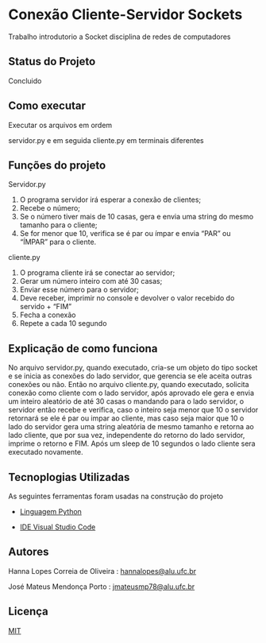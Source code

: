 # Conexão Cliente-Servidor Sockets

Trabalho introdutorio a Socket disciplina de redes de computadores

## Status do Projeto

Concluido

## Como executar

Executar os arquivos em ordem

servidor.py e em seguida cliente.py em terminais diferentes

## Funções do projeto

Servidor.py
1. O programa servidor irá esperar a conexão de clientes;
2. Recebe o número;
3. Se o número tiver mais de 10 casas, gera e envia uma string do mesmo
tamanho para o cliente;
4. Se for menor que 10, verifica se é par ou ímpar e envia “PAR” ou “ÍMPAR” para
o cliente. 

cliente.py
1. O programa cliente irá se conectar ao servidor;
2. Gerar um número inteiro com até 30 casas;
3. Enviar esse número para o servidor;
4. Deve receber, imprimir no console e devolver o valor recebido do servido + “FIM”
5. Fecha a conexão
6. Repete a cada 10 segundo

## Explicação de como funciona

No arquivo servidor.py, quando executado, cria-se um objeto do tipo socket e se inicia as conexões do lado servidor, 
que gerencia se ele aceita outras conexões ou não. Então no arquivo cliente.py, quando executado, solicita conexão como cliente com o lado servidor, após aprovado ele gera e envia um inteiro aleatório de até 30 casas o mandando para o lado servidor, o servidor então recebe e verifica, caso o inteiro seja menor que 10 o servidor retornará se ele é par ou impar ao cliente, mas caso seja maior que 10 o lado do servidor gera uma string aleatória de mesmo tamanho e retorna ao lado cliente, que por sua vez, independente do retorno do lado servidor, imprime o retorno e FIM. Após um sleep de 10 segundos o lado cliente sera executado novamente.

## Tecnoplogias Utilizadas

As seguintes ferramentas foram usadas na construção do projeto

- [Linguagem Python](https://www.python.org/)

- [IDE Visual Studio Code](https://code.visualstudio.com/)

## Autores 

Hanna Lopes Correia de Oliveira : hannalopes@alu.ufc.br

José Mateus Mendonça Porto :  jmateusmp78@alu.ufc.br

## Licença

[MIT](https://choosealicense.com/licenses/mit/)
